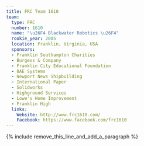 ```yaml
---
title: FRC Team 1610
team:
  type: FRC
  number: 1610
  name: "\u26F4 Blackwater Robotics \u26F4"
  rookie_year: 2005
  location: Franklin, Virginia, USA
  sponsors:
  - Franklin Southampton Charities
  - Burgess & Company
  - Franklin City Educational Foundation
  - BAE Systems
  - Newport News Shipbuilding
  - International Paper
  - Solidworks
  - Highground Services
  - Lowe's Home Improvement
  - Franklin High
  links:
    Website: http://www.frc1610.com/
    Facebook: https://www.facebook.com/frc1610
---
```


{% include remove_this_line_and_add_a_paragraph %}